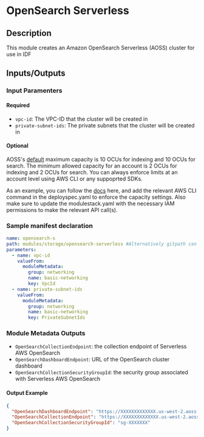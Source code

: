 # OpenSearch Serverless

## Description

This module creates an  Amazon OpenSearch Serverless (AOSS) cluster for use in IDF

## Inputs/Outputs

### Input Paramenters

#### Required

- `vpc-id`: The VPC-ID that the cluster will be created in
- `private-subnet-ids`: The private subnets that the cluster will be created in

#### Optional

AOSS's [default](https://docs.aws.amazon.com/opensearch-service/latest/developerguide/serverless-scaling.html#serverless-scaling-limits) maximum capacity is 10 OCUs for indexing and 10 OCUs for search. The minimum allowed capacity for an account is 2 OCUs for indexing and 2 OCUs for search. You can always enforce limits at an account level using AWS CLI or any suppoprted SDKs.

As an example, you can follow the [docs](https://docs.aws.amazon.com/opensearch-service/latest/developerguide/serverless-scaling.html#serverless-scaling-configure) here, and add the relevant AWS CLI command in the deployspec.yaml to enforce the capacity settings. Also make sure to update the modulestack.yaml with the necessary IAM permissions to make the relevant API call(s).

### Sample manifest declaration

```yaml
name: opensearch-s
path: modules/storage/opensearch-serverless #Alternatively gitpath can be used for remote deployment of this module
parameters:
  - name: vpc-id
    valueFrom:
      moduleMetadata:
        group: networking
        name: basic-networking
        key: VpcId
  - name: private-subnet-ids
    valueFrom:
      moduleMetadata:
        group: networking
        name: basic-networking
        key: PrivateSubnetIds
```

### Module Metadata Outputs

- `OpenSearchCollectionEndpoint`: the collection endpoint of Serverless AWS OpenSearch
- `OpenSearchDashboardEndpoint`: URL of the OpenSearch cluster dashboard
- `OpenSearchCollectionSecurityGroupId`: the security group associated with Serverless AWS OpenSearch

#### Output Example

```json
{
  "OpenSearchDashboardEndpoint": "https://XXXXXXXXXXXXX.us-west-2.aoss.amazonaws.com/_dashboards",
  "OpenSearchCollectionEndpoint": "https://XXXXXXXXXXXXX.us-west-2.aoss.amazonaws.com",
  "OpenSearchCollectionSecurityGroupId": "sg-XXXXXXX"
}

```
